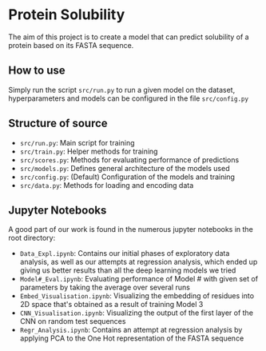 # Protein Solubility

The aim of this project is to create a model that can predict solubility
of a protein based on its FASTA sequence.

## How to use

Simply run the script `src/run.py` to run a given model on the dataset,
hyperparameters and models can be configured in the file `src/config.py`

## Structure of source
- `src/run.py`: Main script for training
- `src/train.py`: Helper methods for training
- `src/scores.py`: Methods for evaluating performance of predictions
- `src/models.py`: Defines general architecture of the models used
- `src/config.py`: (Default) Configuration of the models and training
- `src/data.py`: Methods for loading and encoding data

## Jupyter Notebooks

A good part of our work is found in the numerous jupyter notebooks in the root directory:
- `Data_Expl.ipynb`: Contains our initial phases of exploratory data analysis, as well as our attempts at regression analysis, which ended up giving us
better results than all the deep learning models we tried
- `Model#_Eval.ipynb`: Evaluating performance of Model # with given set of parameters by taking the average over several runs
- `Embed_Visualisation.ipynb`: Visualizing the embedding of residues into 2D space that's obtained as a result of training Model 3
- `CNN_Visualisation.ipynb`: Visualizing the output of the first layer of the CNN on random test sequences
- `Regr_Analysis.ipynb`: Contains an attempt at regression analysis by applying PCA to the One Hot representation of the FASTA sequence
